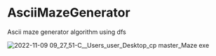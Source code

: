 # AsciiMazeGenerator
Ascii maze generator algorithm using dfs

![2022-11-09 09_27_51-C__Users_user_Desktop_cp master_Maze exe](https://user-images.githubusercontent.com/99825953/200778083-126d2ab7-1eb4-4065-8ab9-4c10376b8d2e.png)
